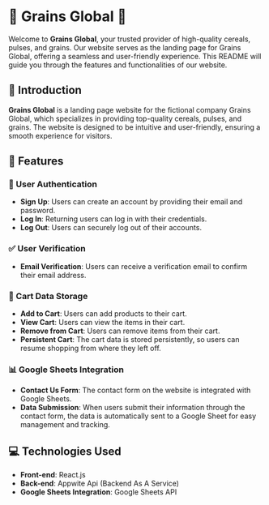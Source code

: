 # 🌾 Grains Global 🌾

Welcome to **Grains Global**, your trusted provider of high-quality cereals, pulses, and grains. Our website serves as the landing page for Grains Global, offering a seamless and user-friendly experience. This README will guide you through the features and functionalities of our website.

## 🌟 Introduction

**Grains Global** is a landing page website for the fictional company Grains Global, which specializes in providing top-quality cereals, pulses, and grains. The website is designed to be intuitive and user-friendly, ensuring a smooth experience for visitors.

## 🚀 Features

### 🔐 User Authentication

- **Sign Up**: Users can create an account by providing their email and password.
- **Log In**: Returning users can log in with their credentials.
- **Log Out**: Users can securely log out of their accounts.

### ✅ User Verification

- **Email Verification**: Users can receive a verification email to confirm their email address.

### 🛒 Cart Data Storage

- **Add to Cart**: Users can add products to their cart.
- **View Cart**: Users can view the items in their cart.
- **Remove from Cart**: Users can remove items from their cart.
- **Persistent Cart**: The cart data is stored persistently, so users can resume shopping from where they left off.

### 📊 Google Sheets Integration

- **Contact Us Form**: The contact form on the website is integrated with Google Sheets.
- **Data Submission**: When users submit their information through the contact form, the data is automatically sent to a Google Sheet for easy management and tracking.

## 💻 Technologies Used

- **Front-end**: React.js
- **Back-end**: Appwite Api (Backend As A Service)
- **Google Sheets Integration**: Google Sheets API
